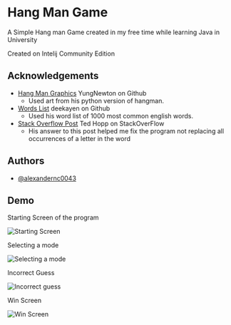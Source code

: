 
# Hang Man Game

A Simple Hang man Game created in my free time while learning Java in University

Created on Intelij Community Edition


## Acknowledgements

- [Hang Man Graphics](https://github.com/YungNewton/HangMan/blob/master/hangMan.py) YungNewton on Github
  - Used art from his python version of hangman.
- [Words List](https://gist.github.com/deekayen/4148741) deekayen on Github
  - Used his word list of 1000 most common english words.
- [Stack Overflow Post](https://stackoverflow.com/questions/5034442/indexes-of-all-occurrences-of-character-in-a-string) Ted Hopp on StackOverFlow
  - His answer to this post helped me fix the program not replacing all occurrences of a letter in the word

## Authors

- [@alexandernc0043](https://github.com/alexandernc0043)


## Demo
Starting Screen of the program

![Starting Screen](https://i.imgur.com/86lJI79.png)

Selecting a mode

![Selecting a mode](https://i.imgur.com/svW6MBi.png)

Incorrect Guess

![Incorrect guess](https://i.imgur.com/eqo1plh.png)

Win Screen

![Win Screen](https://i.imgur.com/RTxnPfP.png)